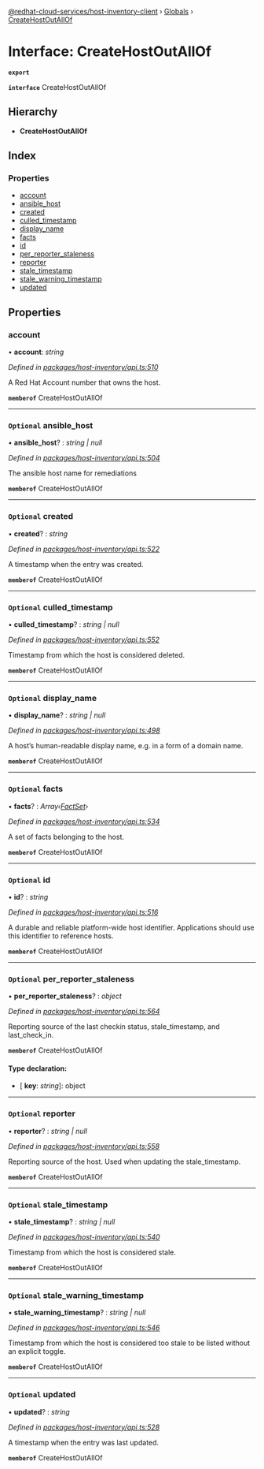 [@redhat-cloud-services/host-inventory-client](../README.md) › [Globals](../globals.md) › [CreateHostOutAllOf](createhostoutallof.md)

# Interface: CreateHostOutAllOf

**`export`** 

**`interface`** CreateHostOutAllOf

## Hierarchy

* **CreateHostOutAllOf**

## Index

### Properties

* [account](createhostoutallof.md#account)
* [ansible_host](createhostoutallof.md#optional-ansible_host)
* [created](createhostoutallof.md#optional-created)
* [culled_timestamp](createhostoutallof.md#optional-culled_timestamp)
* [display_name](createhostoutallof.md#optional-display_name)
* [facts](createhostoutallof.md#optional-facts)
* [id](createhostoutallof.md#optional-id)
* [per_reporter_staleness](createhostoutallof.md#optional-per_reporter_staleness)
* [reporter](createhostoutallof.md#optional-reporter)
* [stale_timestamp](createhostoutallof.md#optional-stale_timestamp)
* [stale_warning_timestamp](createhostoutallof.md#optional-stale_warning_timestamp)
* [updated](createhostoutallof.md#optional-updated)

## Properties

###  account

• **account**: *string*

*Defined in [packages/host-inventory/api.ts:510](https://github.com/RedHatInsights/javascript-clients/blob/master/packages/host-inventory/api.ts#L510)*

A Red Hat Account number that owns the host.

**`memberof`** CreateHostOutAllOf

___

### `Optional` ansible_host

• **ansible_host**? : *string | null*

*Defined in [packages/host-inventory/api.ts:504](https://github.com/RedHatInsights/javascript-clients/blob/master/packages/host-inventory/api.ts#L504)*

The ansible host name for remediations

**`memberof`** CreateHostOutAllOf

___

### `Optional` created

• **created**? : *string*

*Defined in [packages/host-inventory/api.ts:522](https://github.com/RedHatInsights/javascript-clients/blob/master/packages/host-inventory/api.ts#L522)*

A timestamp when the entry was created.

**`memberof`** CreateHostOutAllOf

___

### `Optional` culled_timestamp

• **culled_timestamp**? : *string | null*

*Defined in [packages/host-inventory/api.ts:552](https://github.com/RedHatInsights/javascript-clients/blob/master/packages/host-inventory/api.ts#L552)*

Timestamp from which the host is considered deleted.

**`memberof`** CreateHostOutAllOf

___

### `Optional` display_name

• **display_name**? : *string | null*

*Defined in [packages/host-inventory/api.ts:498](https://github.com/RedHatInsights/javascript-clients/blob/master/packages/host-inventory/api.ts#L498)*

A host’s human-readable display name, e.g. in a form of a domain name.

**`memberof`** CreateHostOutAllOf

___

### `Optional` facts

• **facts**? : *Array‹[FactSet](factset.md)›*

*Defined in [packages/host-inventory/api.ts:534](https://github.com/RedHatInsights/javascript-clients/blob/master/packages/host-inventory/api.ts#L534)*

A set of facts belonging to the host.

**`memberof`** CreateHostOutAllOf

___

### `Optional` id

• **id**? : *string*

*Defined in [packages/host-inventory/api.ts:516](https://github.com/RedHatInsights/javascript-clients/blob/master/packages/host-inventory/api.ts#L516)*

A durable and reliable platform-wide host identifier. Applications should use this identifier to reference hosts.

**`memberof`** CreateHostOutAllOf

___

### `Optional` per_reporter_staleness

• **per_reporter_staleness**? : *object*

*Defined in [packages/host-inventory/api.ts:564](https://github.com/RedHatInsights/javascript-clients/blob/master/packages/host-inventory/api.ts#L564)*

Reporting source of the last checkin status, stale_timestamp, and last_check_in.

**`memberof`** CreateHostOutAllOf

#### Type declaration:

* \[ **key**: *string*\]: object

___

### `Optional` reporter

• **reporter**? : *string | null*

*Defined in [packages/host-inventory/api.ts:558](https://github.com/RedHatInsights/javascript-clients/blob/master/packages/host-inventory/api.ts#L558)*

Reporting source of the host. Used when updating the stale_timestamp.

**`memberof`** CreateHostOutAllOf

___

### `Optional` stale_timestamp

• **stale_timestamp**? : *string | null*

*Defined in [packages/host-inventory/api.ts:540](https://github.com/RedHatInsights/javascript-clients/blob/master/packages/host-inventory/api.ts#L540)*

Timestamp from which the host is considered stale.

**`memberof`** CreateHostOutAllOf

___

### `Optional` stale_warning_timestamp

• **stale_warning_timestamp**? : *string | null*

*Defined in [packages/host-inventory/api.ts:546](https://github.com/RedHatInsights/javascript-clients/blob/master/packages/host-inventory/api.ts#L546)*

Timestamp from which the host is considered too stale to be listed without an explicit toggle.

**`memberof`** CreateHostOutAllOf

___

### `Optional` updated

• **updated**? : *string*

*Defined in [packages/host-inventory/api.ts:528](https://github.com/RedHatInsights/javascript-clients/blob/master/packages/host-inventory/api.ts#L528)*

A timestamp when the entry was last updated.

**`memberof`** CreateHostOutAllOf

